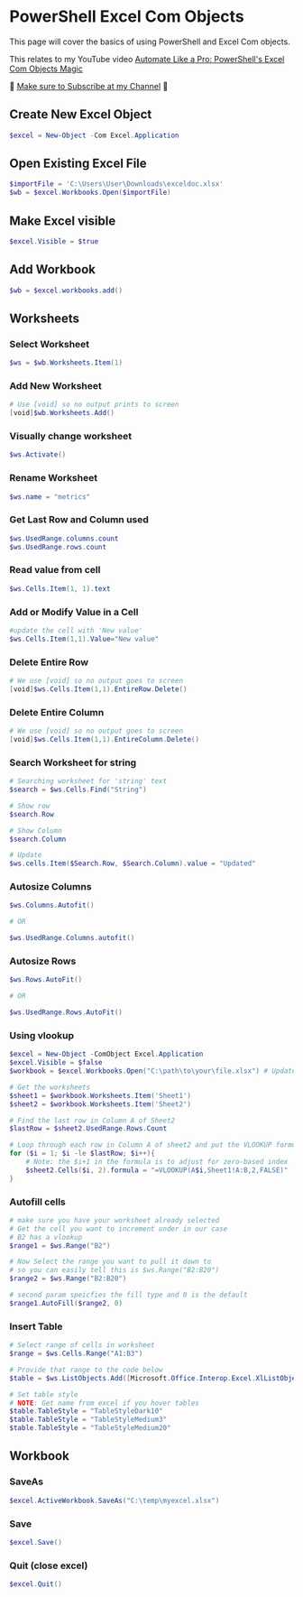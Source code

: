 # PowerShell Excel Com Objects
This page will cover the basics of using PowerShell and Excel Com objects. 

This relates to my YouTube video [Automate Like a Pro: PowerShell's Excel Com Objects Magic](https://www.youtube.com/watch?v=sYlXXaIWAzA)

🔔 [Make sure to Subscribe at my Channel](https://www.youtube.com/@matthewdaugherty462?sub_confrimation=1) 🔔 

## Create New Excel Object
```PowerShell
$excel = New-Object -Com Excel.Application
```
## Open Existing Excel File
```PowerShell
$importFile = 'C:\Users\User\Downloads\exceldoc.xlsx'
$wb = $excel.Workbooks.Open($importFile)
```

## Make Excel visible
```PowerShell
$excel.Visible = $true
```

## Add Workbook
```PowerShell
$wb = $excel.workbooks.add()
```

## Worksheets
### Select Worksheet
```PowerShell
$ws = $wb.Worksheets.Item(1) 
```
### Add New Worksheet
```PowerShell
# Use [void] so no output prints to screen
[void]$wb.Worksheets.Add()
```
### Visually change worksheet
```PowerShell
$ws.Activate() 
```
### Rename Worksheet
```PowerShell
$ws.name = "metrics"
```
### Get Last Row and Column used

```PowerShell
$ws.UsedRange.columns.count
$ws.UsedRange.rows.count
```
### Read value from cell
```PowerShell
$ws.Cells.Item(1, 1).text
```

### Add or Modify Value in a Cell 
```PowerShell
#update the cell with 'New value'
$ws.Cells.Item(1,1).Value="New value"
```

### Delete Entire Row
```PowerShell
# We use [void] so no output goes to screen
[void]$ws.Cells.Item(1,1).EntireRow.Delete()
```

### Delete Entire Column
```PowerShell
# We use [void] so no output goes to screen
[void]$ws.Cells.Item(1,1).EntireColumn.Delete()
```

### Search Worksheet for string
```PowerShell
# Searching worksheet for 'string' text
$search = $ws.Cells.Find("String")

# Show row 
$search.Row

# Show Column
$search.Column

# Update
$ws.cells.Item($Search.Row, $Search.Column).value = "Updated"
```

### Autosize Columns
```PowerShell
$ws.Columns.Autofit()

# OR

$ws.UsedRange.Columns.autofit()
```

### Autosize Rows
```PowerShell
$ws.Rows.AutoFit()

# OR

$ws.UsedRange.Rows.AutoFit() 
```

### Using vlookup
```PowerShell
$excel = New-Object -ComObject Excel.Application
$excel.Visible = $false
$workbook = $excel.Workbooks.Open("C:\path\to\your\file.xlsx") # Update with your file path

# Get the worksheets
$sheet1 = $workbook.Worksheets.Item('Sheet1') 
$sheet2 = $workbook.Worksheets.Item('Sheet2')

# Find the last row in Column A of Sheet2
$lastRow = $sheet2.UsedRange.Rows.Count

# Loop through each row in Column A of sheet2 and put the VLOOKUP formula into column B
for ($i = 1; $i -le $lastRow; $i++){
    # Note: the $i+1 in the formula is to adjust for zero-based index
    $sheet2.Cells($i, 2).formula = "=VLOOKUP(A$i,Sheet1!A:B,2,FALSE)"
}
```

### Autofill cells
```PowerShell
# make sure you have your worksheet already selected
# Get the cell you want to increment under in our case
# B2 has a vlookup 
$range1 = $ws.Range("B2")

# Now Select the range you want to pull it down to
# so you can easily tell this is $ws.Range("B2:B20")
$range2 = $ws.Range("B2:B20") 

# second param speicfies the fill type and 0 is the default
$range1.AutoFill($range2, 0) 
 ```

### Insert Table
```PowerShell
# Select range of cells in worksheet
$range = $ws.Cells.Range("A1:B3") 

# Provide that range to the code below
$table = $ws.ListObjects.Add([Microsoft.Office.Interop.Excel.XlListObjectSourceType]::xlSrcRange,$range,[Microsoft.Office.Interop.Excel.XlYesNoGuess]::xlYes)

# Set table style
# NOTE: Get name from excel if you hover tables
$table.TableStyle = "TableStyleDark10"
$table.TableStyle = "TableStyleMedium3"
$table.TableStyle = "TableStyleMedium20"
```

## Workbook
### SaveAs
```PowerShell
$excel.ActiveWorkbook.SaveAs("C:\temp\myexcel.xlsx") 
```
### Save
```PowerShell
$excel.Save() 
```

### Quit (close excel)
```PowerShell
$excel.Quit()
```

















